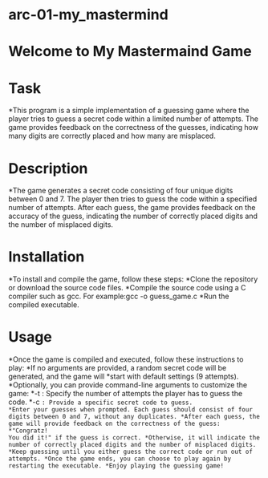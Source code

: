 # arc-01-my_mastermind
# Welcome to My Mastermaind Game
# Task
*This program is a simple implementation of a guessing game where the player tries to guess a secret code within a limited number of attempts. The game provides feedback on the correctness of the guesses, indicating how many digits are correctly placed and how many are misplaced.
# Description
*The game generates a secret code consisting of four unique digits between 0 and 7. The player then tries to guess the code within a specified number of attempts. After each guess, the game provides feedback on the accuracy of the guess, indicating the number of correctly placed digits and the number of misplaced digits.
# Installation
*To install and compile the game, follow these steps:
*Clone the repository or download the source code files.
*Compile the source code using a C compiler such as gcc. For example:gcc -o guess_game.c
*Run the compiled executable.
# Usage
*Once the game is compiled and executed, follow these instructions to play:
*If no arguments are provided, a random secret code will be generated, and the game will *start with default settings (9 attempts).
*Optionally, you can provide command-line arguments to customize the game:
*-t <attempts>: Specify the number of attempts the player has to guess the code.
*-c <code>: Provide a specific secret code to guess.
*Enter your guesses when prompted. Each guess should consist of four digits between 0 and 7, without any duplicates.
*After each guess, the game will provide feedback on the correctness of the guess:
*"Congratz! You did it!" if the guess is correct.
*Otherwise, it will indicate the number of correctly placed digits and the number of misplaced digits.
*Keep guessing until you either guess the correct code or run out of attempts.
*Once the game ends, you can choose to play again by restarting the executable.
*Enjoy playing the guessing game!